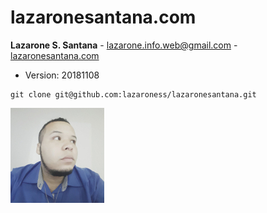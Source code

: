# lazaronesantana.com

**Lazarone S. Santana** - <lazarone.info.web@gmail.com> - [lazaronesantana.com](http://lazaronesantana.com)

* Version: 20181108

```
git clone git@github.com:lazaroness/lazaronesantana.git
```

[![Lazarone S. Santana](./image/photo.jpg)](http://lazaronesantana.com)
